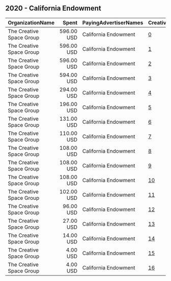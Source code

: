 ## 2020 - California Endowment 
|OrganizationName|Spent|PayingAdvertiserNames|CreativeUrls|Impressions|Genders|AgeBrackets|CountryCodes|BillingAddresses|CandidateBallotInformation|
|:---|---:|:---|:---|---:|:---|:---|:---|:---|:---|
|The Creative Space Group|596.00 USD|California Endowment|[0](https://www.snap.com/political-ads/asset/1c5a8823fdae70d9ffb83496b094617f33ea814ba7e852753f92543e3f6f3b71?mediaType=mp4)|69,168||18-38|united states|US|Youth Vote Matters|
|The Creative Space Group|596.00 USD|California Endowment|[1](https://www.snap.com/political-ads/asset/d4c615452592c674d8a85c8e5f828045e91fe760cf3cd71de6460ff3044a080a?mediaType=mp4)|105,250||18-40|united states|US||
|The Creative Space Group|596.00 USD|California Endowment|[2](https://www.snap.com/political-ads/asset/91c9001a8c5d7a52761be892a03f452060079e02e9f5ee8a4e712f50c2c52ce8?mediaType=mp4)|84,208||18-38|united states|US|Vota Hoy|
|The Creative Space Group|594.00 USD|California Endowment|[3](https://www.snap.com/political-ads/asset/ef92872a3bac14e320f6e37c666335a6ad0809621929c98dbb77ac86b84b4a0b?mediaType=mp4)|205,499||18-40|united states|US||
|The Creative Space Group|294.00 USD|California Endowment|[4](https://www.snap.com/political-ads/asset/9db6315b982fbc3d507f295f1dce47c3a257fdc3914924fd611e4ca654a4aef4?mediaType=mp4)|139,729||18+|united states|US||
|The Creative Space Group|196.00 USD|California Endowment|[5](https://www.snap.com/political-ads/asset/6a97f621c14c651a32f834bd5b90b1600cdb429474e5b0baa6fa4825aaf22a5a?mediaType=jpg)|93,154||18+|united states|US||
|The Creative Space Group|131.00 USD|California Endowment|[6](https://www.snap.com/political-ads/asset/a2a5d1bdddda85b54ce72877c26cd6ce13ce5726dcb9f4104acddbd4ef3d1d64?mediaType=jpg)|66,606||18+|united states|US||
|The Creative Space Group|110.00 USD|California Endowment|[7](https://www.snap.com/political-ads/asset/acfa9d8be18dd0faa1ff89c60dd2e2f6e507455409aef557ebd35687bcb842cb?mediaType=mp4)|56,224||18+|united states|US||
|The Creative Space Group|108.00 USD|California Endowment|[8](https://www.snap.com/political-ads/asset/e8ccf8e9b70729dfbc486c483635f7d3fee060dcf3d64cc0c836218c4e2f2a1c?mediaType=jpg)|53,915||18+|united states|US||
|The Creative Space Group|108.00 USD|California Endowment|[9](https://www.snap.com/political-ads/asset/b91c9a2cf78f96a317850109bfc037ffc4e1451f40f1da8344677956579cc644?mediaType=mp4)|55,205||18+|united states|US||
|The Creative Space Group|108.00 USD|California Endowment|[10](https://www.snap.com/political-ads/asset/5756a96b193287f8656944c9111ba799f367c728e45b61f10de18ed6f24336ca?mediaType=jpg)|54,193||18+|united states|US||
|The Creative Space Group|102.00 USD|California Endowment|[11](https://www.snap.com/political-ads/asset/6e9a451c5df7bfc1c3aab0e31b2e65c157d523d7af0ba913ca3c2b1268c02c97?mediaType=jpg)|50,769||18+|united states|US||
|The Creative Space Group|96.00 USD|California Endowment|[12](https://www.snap.com/political-ads/asset/e136042e5045c039a28afe57307f368958e293c889644808d07a4575e7c154eb?mediaType=jpg)|47,906||18+|united states|US||
|The Creative Space Group|27.00 USD|California Endowment|[13](https://www.snap.com/political-ads/asset/6c0959cb93e40a97b9fdb60f968e170530eca610bddba4dea14f9da799a5108c?mediaType=mp4)|2,081||18-38|united states|US|Youth Vote Matters|
|The Creative Space Group|14.00 USD|California Endowment|[14](https://www.snap.com/political-ads/asset/e37289b89cc85b85997a5effd859c316d4bec70a1e8a53d6ba073ce86769f246?mediaType=mp4)|1,495||18-38|united states|US|Youth Vote Matters|
|The Creative Space Group|4.00 USD|California Endowment|[15](https://www.snap.com/political-ads/asset/5b5f827979dbd03349dd106ae628ebe89a416641efcaba24c9436d5e0e6844a0?mediaType=mp4)|657||18-40|united states|US||
|The Creative Space Group|4.00 USD|California Endowment|[16](https://www.snap.com/political-ads/asset/a460665b1789dc64b9b477e12cb2c523834fe656fee8baa06ed28ff3c9ce317a?mediaType=mp4)|458||18-40|united states|US||

